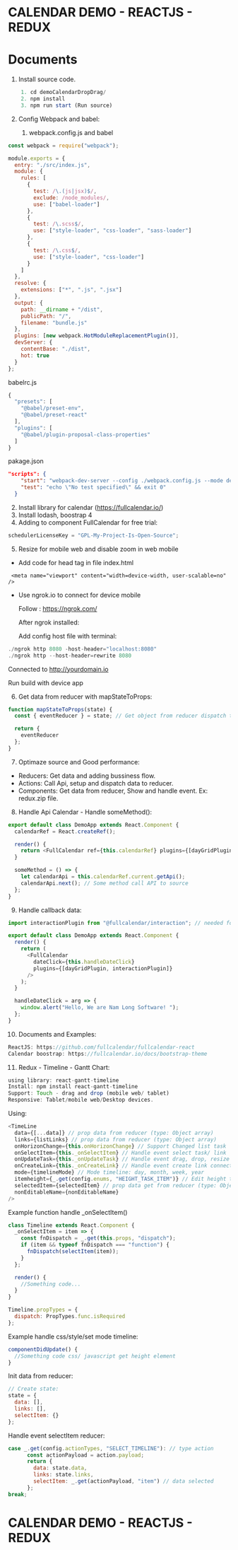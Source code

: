 # CALENDAR DEMO - REACTJS - REDUX

# Documents

1. Install source code.

```js
    1. cd demoCalendarDropDrag/
    2. npm install
    3. npm run start (Run source)
```

2. Config Webpack and babel:

   1. webpack.config.js and babel

```js
const webpack = require("webpack");

module.exports = {
  entry: "./src/index.js",
  module: {
    rules: [
      {
        test: /\.(js|jsx)$/,
        exclude: /node_modules/,
        use: ["babel-loader"]
      },
      {
        test: /\.scss$/,
        use: ["style-loader", "css-loader", "sass-loader"]
      },
      {
        test: /\.css$/,
        use: ["style-loader", "css-loader"]
      }
    ]
  },
  resolve: {
    extensions: ["*", ".js", ".jsx"]
  },
  output: {
    path: __dirname + "/dist",
    publicPath: "/",
    filename: "bundle.js"
  },
  plugins: [new webpack.HotModuleReplacementPlugin()],
  devServer: {
    contentBase: "./dist",
    hot: true
  }
};
```

babelrc.js

```js
{
  "presets": [
    "@babel/preset-env",
    "@babel/preset-react"
  ],
  "plugins": [
    "@babel/plugin-proposal-class-properties"
  ]
}
```

pakage.json

```json
"scripts": {
    "start": "webpack-dev-server --config ./webpack.config.js --mode development",
    "test": "echo \"No test specified\" && exit 0"
  }

```

2. Install library for calendar (https://fullcalendar.io/)
3. Install lodash, boostrap 4
4. Adding to component FullCalendar for free trial:

```js
schedulerLicenseKey = "GPL-My-Project-Is-Open-Source";
```

5. Resize for mobile web and disable zoom in web mobile

- Add code for head tag in file index.html

```
 <meta name="viewport" content="width=device-width, user-scalable=no" />
```

- Use ngrok.io to connect for device mobile

  Follow : https://ngrok.com/

  After ngrok installed:

  Add config host file with terminal:

```js
./ngrok http 8080 -host-header="localhost:8080"
./ngrok http --host-header=rewrite 8080
```

Connected to http://yourdomain.io

Run build with device app

6. Get data from reducer with mapStateToProps:

```js
function mapStateToProps(state) {
  const { eventReducer } = state; // Get object from reducer dispatch to components

  return {
    eventReducer
  };
}
```

7. Optimaze source and Good performance:

- Reducers: Get data and adding bussiness flow.
- Actions: Call Api, setup and dispatch data to reducer.
- Components: Get data from reducer, Show and handle event.
  Ex: redux.zip file.

8. Handle Api Calendar - Handle someMethod():

```js
export default class DemoApp extends React.Component {
  calendarRef = React.createRef();

  render() {
    return <FullCalendar ref={this.calendarRef} plugins={[dayGridPlugin]} />;
  }

  someMethod = () => {
    let calendarApi = this.calendarRef.current.getApi();
    calendarApi.next(); // Some method call API to source
  };
}
```

9. Handle callback data:

```js
import interactionPlugin from "@fullcalendar/interaction"; // needed for dayClick

export default class DemoApp extends React.Component {
  render() {
    return (
      <FullCalendar
        dateClick={this.handleDateClick}
        plugins={[dayGridPlugin, interactionPlugin]}
      />
    );
  }

  handleDateClick = arg => {
    window.alert("Hello, We are Nam Long Software! ");
  };
}
```

10. Documents and Examples:

```js
ReactJS: https://github.com/fullcalendar/fullcalendar-react
Calendar boostrap: https://fullcalendar.io/docs/bootstrap-theme
```

11. Redux - Timeline - Gantt Chart:

```js
using library: react-gantt-timeline
Install: npm install react-gantt-timeline
Support: Touch - drag and drop (mobile web/ tablet)
Responsive: Tablet/mobile web/Desktop devices.
```

Using:

```js
<TimeLine
  data={[...data]} // prop data from reducer (type: Object array)
  links={listLinks} // prop data from reducer (type: Object array)
  onHorizonChange={this.onHorizonChange} // Support Changed list task
  onSelectItem={this._onSelectItem} // Handle event select task/ link
  onUpdateTask={this._onUpdateTask} // Handle event drag, drop, resize task
  onCreateLink={this._onCreateLink} // Handle event create link connect bettween tasks
  mode={timelineMode} // Mode timeline: day, month, week, year
  itemheight={_.get(config.enums, "HEIGHT_TASK_ITEM")} // Edit height task (default 35)
  selectedItem={selectedItem} // prop data get from reducer (type: Object)
  nonEditableName={nonEditableName}
/>
```

Example function handle \_onSelectItem()

```js
class Timeline extends React.Component {
  _onSelectItem = item => {
    const fnDispatch = _.get(this.props, "dispatch");
    if (item && typeof fnDispatch === "function") {
      fnDispatch(selectItem(item));
    }
  };

  render() {
    //Something code...
  }
}

Timeline.propTypes = {
  dispatch: PropTypes.func.isRequired
};
```

Example handle css/style/set mode timeline:

```js
componentDidUpdate() {
  //Something code css/ javascript get height element
}
```

Init data from reducer:

```js
// Create state:
state = {
  data: [],
  links: [],
  selectItem: {}
};
```

Handle event selectItem reducer:

```js
case _.get(config.actionTypes, "SELECT_TIMELINE"): // type action
      const actionPayload = action.payload;
      return {
        data: state.data,
        links: state.links,
        selectItem: _.get(actionPayload, "item") // data selected
      };
break;
```

# CALENDAR DEMO - REACTJS - REDUX
